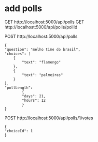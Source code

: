 
# add polls

GET   http://localhost:5000/api/polls
GET   http://localhost:5000/api/polls/pollId

POST   http://localhost:5000/api/polls

	{
	"question": "melho time do brasil",
	"choices": [
	    {
	        "text": "flamengo"
	    },
	    {
	        "text": "palmeiras"
	    }
	],
	"pollLength":
		    {
	        "days": 21,
	        "hours": 12
	    	}
	}

POST  http://localhost:5000/api/polls/1/votes

	{
	"choiceId": 1
	}
